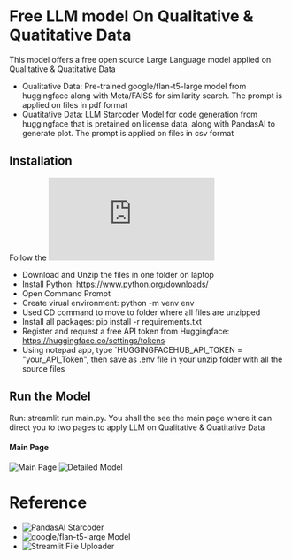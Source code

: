 # Free LLM model On Qualitative & Quatitative Data 
This model offers a free open source Large Language model applied on Qualitative & Quatitative Data
* Qualitative Data: Pre-trained google/flan-t5-large model from huggingface along with Meta/FAISS for similarity search. The prompt is applied on files in pdf format
* Quatitative Data: LLM Starcoder Model for code generation from huggingface that is pretained on license data, along with PandasAI to generate plot. The prompt is applied on files in csv format

## Installation
Follow the ![installation guide](https://github.com/chenliseu/Open-Source-LLM-on-qualitative-and-quantitative-data/blob/main/Installation_Guide.txt)
* Download and Unzip the files in one folder on laptop
* Install Python: https://www.python.org/downloads/
* Open Command Prompt
* Create virual environment: python -m venv env
* Used CD command to move to folder where all files are unzipped
* Install all packages: pip install -r requirements.txt
* Register and request a free API token from Huggingface: https://huggingface.co/settings/tokens
* Using notepad app, type `HUGGINGFACEHUB_API_TOKEN = "your_API_Token", then save as .env file in your unzip folder with all the source files

## Run the Model 
Run: streamlit run main.py. You shall the see the main page where it can direct you to two pages to apply LLM on Qualitative & Quatitative Data
#### Main Page
![Main Page](https://github.com/chenliseu/Open-Source-LLM-on-qualitative-and-quantitative-data/blob/main/main.png)
![Detailed Model](https://github.com/chenliseu/Open-Source-LLM-on-qualitative-and-quantitative-data/blob/main/model_intro.png)

# Reference
* ![PandasAI Starcoder](https://github.com/Sinaptik-AI/pandas-ai/discussions/60)
* ![google/flan-t5-large Model](https://huggingface.co/google/flan-t5-large)
* ![Streamlit File Uploader](https://docs.streamlit.io/develop/api-reference/widgets/st.file_uploader)
